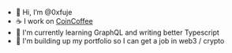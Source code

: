 - 👋 Hi, I’m @0xfuje
- ☕ I work on [CoinCoffee](https://github.com/web3wolf/coincoffee)
- 📖 I'm currently learning GraphQL and writing better Typescript
- 💼 I'm building up my portfolio so I can get a job in web3 / crypto
<!---
web3wolf/web3wolf is a ✨ special ✨ repository because its `README.md` (this file) appears on your GitHub profile.
You can click the Preview link to take a look at your changes.
--->
